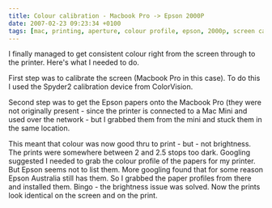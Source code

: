 ```yaml
---
title: Colour calibration - Macbook Pro -> Epson 2000P
date: 2007-02-23 09:23:34 +0100
tags: [mac, printing, aperture, colour profile, epson, 2000p, screen calibration, spyder2]
---
```


I finally managed to get consistent colour right from the screen through to the printer. Here's what I needed to do.

First step was to calibrate the screen (Macbook Pro in this case). To do this I used the Spyder2 calibration device from ColorVision.

Second step was to get the Epson papers onto the Macbook Pro (they were not originally present - since the printer is connected to a Mac Mini and used over the network - but I grabbed them from the mini and stuck them in the same location.

This meant that colour was now good thru to print - but - not brightness. The prints were somewhere between 2 and 2.5 stops too dark. Googling suggested I needed to grab the colour profile of the papers for my printer. But Epson seems not to list them. More googling found that for some reason Epson Australia still has them. So I grabbed the paper profiles from there and installed them. Bingo - the brightness issue was solved. Now the prints look identical on the screen and on the print.
